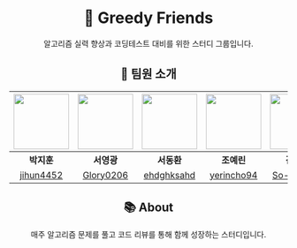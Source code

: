 <div align="center">

# 🧠 Greedy Friends

알고리즘 실력 향상과 코딩테스트 대비를 위한 스터디 그룹입니다.

## 👥 팀원 소개

| <img src="https://github.com/jihun4452.png" width="100" height="100"> | <img src="https://github.com/Glory0206.png" width="100" height="100"> | <img src="https://github.com/ehdghksahd.png" width="100" height="100"> | <img src="https://github.com/yerincho94.png" width="100" height="100"> | <img src="https://github.com/So-Myoung.png" width="100" height="100"> |
|:--:|:--:|:--:|:--:|:--:|
| **박지훈** | **서영광** | **서동환** | **조예린** | **김소명** |
| [jihun4452](https://github.com/jihun4452) | [Glory0206](https://github.com/Glory0206) | [ehdghksahd](https://github.com/ehdghksahd) | [yerincho94](https://github.com/yerincho94) | [So-Myoung](https://github.com/So-Myoung) |

## 📚 About

매주 알고리즘 문제를 풀고 코드 리뷰를 통해 함께 성장하는 스터디입니다.

</div>

